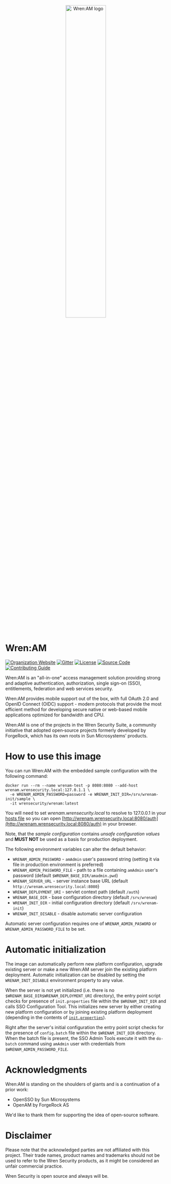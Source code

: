 <p align="center">
  <img alt="Wren:AM logo" src="https://user-images.githubusercontent.com/13997406/204992591-3148357d-5a58-47fa-9be8-0da2460976a6.png" width="50%">
</p>

# Wren:AM

[![Organization Website](https://img.shields.io/badge/organization-Wren_Security-c12233)](https://wrensecurity.org)
[![Gitter](https://badges.gitter.im/Join%20Chat.svg)](https://gitter.im/WrenSecurity)
[![License](https://img.shields.io/badge/license-CDDL-blue.svg)](https://github.com/WrenSecurity/wrenam/blob/main/LICENSE)
[![Source Code](https://img.shields.io/badge/source_code-GitHub-6e40c9)](https://github.com/WrenSecurity/wrenam)
[![Contributing Guide](https://img.shields.io/badge/contributions-guide-green.svg)](https://github.com/WrenSecurity/wrensec-docs/wiki/Contributor-Guidelines)

Wren:AM is an "all-in-one" access management solution providing strong and adaptive authentication, authorization, single sign-on (SSO), entitlements, federation and web services security.

Wren:AM provides mobile support out of the box, with full OAuth 2.0 and OpenID Connect (OIDC) support - modern protocols that
provide the most efficient method for developing secure native or web-based mobile applications optimized for bandwidth and
CPU.

Wren:AM is one of the projects in the Wren Security Suite, a community initiative that adopted open‐source projects
formerly developed by ForgeRock, which has its own roots in Sun Microsystems’ products.


# How to use this image

You can run Wren:AM with the embedded sample configuration with the following command:

```shell
docker run --rm --name wrenam-test -p 8080:8080 --add-host wrenam.wrensecurity.local:127.0.1.1 \
  -e WRENAM_ADMIN_PASSWORD=password -e WRENAM_INIT_DIR=/srv/wrenam-init/sample \
  -it wrensecurity/wrenam:latest
```

You will need to set *wrenam.wrensecurity.local* to resolve to 127.0.0.1 in your [hosts file](https://en.wikipedia.org/wiki/Hosts_(file))
so you can open [http://wrenam.wrensecurity.local:8080/auth](http://wrenam.wrensecurity.local:8080/auth) in your browser.

Note, that the *sample configuration* contains *unsafe configuration values* and **MUST
NOT** be used as a basis for production deployment.


The following environment variables can alter the default behavior:

* `WRENAM_ADMIN_PASSWORD` - `amAdmin` user's password string (setting it via file in production environment is preferred)
* `WRENAM_ADMIN_PASSWORD_FILE` - path to a file containing `amAdmin` user's password (default `$WRENAM_BASE_DIR/amadmin.pwd`)
* `WRENAM_SERVER_URL` - server instance base URL (default `http://wrenam.wrensecurity.local:8080`}
* `WRENAM_DEPLOYMENT_URI` - servlet context path (default `/auth`)
* `WRENAM_BASE_DIR` - base configuration directory (default `/srv/wrenam`)
* `WRENAM_INIT_DIR` - initial configuration directory (default `/srv/wrenam-init`)
* `WRENAM_INIT_DISABLE` - disable automatic server configuration

Automatic server configuration requires one of `WRENAM_ADMIN_PASWORD` or `WRENAM_ADMIN_PASSWORD_FILE` to be set.


# Automatic initialization

The image can automatically perform new platform configuration, upgrade existing server or make a new Wren:AM
server join the existing platform deployment. Automatic initialization can be disabled by setting the `WRENAM_INIT_DISABLE`
environment property to any value.

When the server is not yet initialized (i.e. there is no `$WRENAM_BASE_DIR$WRENAM_DEPLOYMENT_URI` directory),
the entry point script checks for presence of `init.properties` file within the `$WRENAM_INIT_DIR` and
calls SSO Configuration Tool. This initializes new server by either creating new platform configuration
or by joining existing platform deployment (depending in the contents of [`init.properties`](https://github.com/WrenSecurity/wrenam/blob/main/openam-distribution/openam-distribution-ssoconfiguratortools/src/main/assembly/config/sampleconfiguration)).

Right after the server's initial configuration the entry point script checks for the presence of `config.batch`
file within the `$WRENAM_INIT_DIR` directory. When the batch file is present, the SSO Admin Tools execute it with
the `do-batch` command using `amAdmin` user with credentials from `$WRENAM_ADMIN_PASSWORD_FILE`.


# Acknowledgments

Wren:AM is standing on the shoulders of giants and is a continuation of a prior work:

* OpenSSO by Sun Microsystems
* OpenAM by ForgeRock AS

We'd like to thank them for supporting the idea of open-source software.


# Disclaimer

Please note that the acknowledged parties are not affiliated with this project.
Their trade names, product names and trademarks should not be used to refer to
the Wren Security products, as it might be considered an unfair commercial
practice.

Wren Security is open source and always will be.

[contribute]: https://github.com/WrenSecurity/wrensec-docs/wiki/Contributor-Guidelines
